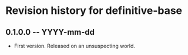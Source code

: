# Revision history for definitive-base

## 0.1.0.0  -- YYYY-mm-dd

* First version. Released on an unsuspecting world.
